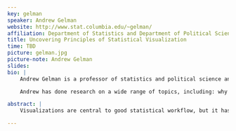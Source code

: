 ```yaml
---
key: gelman
speaker: Andrew Gelman
website: http://www.stat.columbia.edu/~gelman/
affiliation: Department of Statistics and Department of Political Science, Columbia University
title: Uncovering Principles of Statistical Visualization
time: TBD
picture: gelman.jpg
picture-note: Andrew Gelman
slides: 
bio: |
    Andrew Gelman is a professor of statistics and political science and director of the Applied Statistics Center at Columbia University. He has received the Outstanding Statistical Application award from the American Statistical Association, the award for best article published in the American Political Science Review, and the Council of Presidents of Statistical Societies award for outstanding contributions by a person under the age of 40. His books include Bayesian Data Analysis (with John Carlin, Hal Stern, David Dunson, Aki Vehtari, and Don Rubin), Teaching Statistics: A Bag of Tricks (with Deb Nolan), Data Analysis Using Regression and Multilevel/Hierarchical Models (with Jennifer Hill), Red State, Blue State, Rich State, Poor State: Why Americans Vote the Way They Do (with David Park, Boris Shor, and Jeronimo Cortina), and A Quantitative Tour of the Social Sciences (co-edited with Jeronimo Cortina).

    Andrew has done research on a wide range of topics, including: why it is rational to vote; why campaign polls are so variable when elections are so predictable; why redistricting is good for democracy; reversals of death sentences; police stops in New York City, the statistical challenges of estimating small effects; the probability that your vote will be decisive; seats and votes in Congress; social network structure; arsenic in Bangladesh; radon in your basement; toxicology; medical imaging; and methods in surveys, experimental design, statistical inference, computation, and graphics.

abstract: |
    Visualizations are central to good statistical workflow, but it has been difficult to establish general principles governing their use. We will try to back out some principles of visualization by considering examples of effective and ineffective uses of graphics in our own applied research. We consider connections between three goals of visualization: (a) vividly displaying results, (b) exploration of unexpected patterns in data, and (c) understanding fitted models.

---
```

